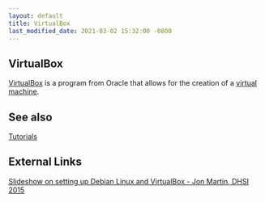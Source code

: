 ```yaml
---
layout: default
title: VirtualBox
last_modified_date: 2021-03-02 15:32:00 -0800
---
```



## VirtualBox

[VirtualBox](https://www.virtualbox.org/) is a program from Oracle that allows for the creation of a [virtual machine](https://en.wikipedia.org/wiki/Virtual_machine).

See also
--------

[Tutorials](../../Tutorials)

External Links
--------------

[Slideshow on setting up Debian Linux and VirtualBox - Jon Martin, DHSI 2015](http://prezi.com/l6znv2squxxu/?utm_campaign=share&utm_medium=copy&rc=ex0share)